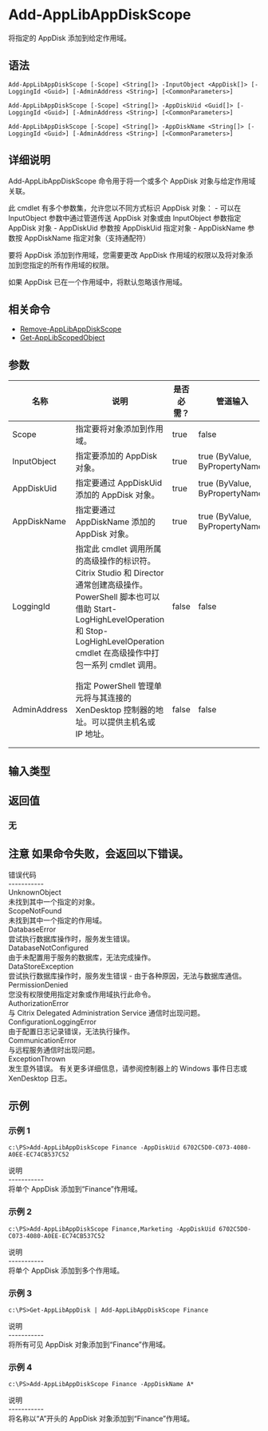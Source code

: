 # Add-AppLibAppDiskScope

将指定的 AppDisk 添加到给定作用域。

## 语法

    Add-AppLibAppDiskScope [-Scope] <String[]> -InputObject <AppDisk[]> [-LoggingId <Guid>] [-AdminAddress <String>] [<CommonParameters>]
    
    Add-AppLibAppDiskScope [-Scope] <String[]> -AppDiskUid <Guid[]> [-LoggingId <Guid>] [-AdminAddress <String>] [<CommonParameters>]
    
    Add-AppLibAppDiskScope [-Scope] <String[]> -AppDiskName <String[]> [-LoggingId <Guid>] [-AdminAddress <String>] [<CommonParameters>]
    

## 详细说明

Add-AppLibAppDiskScope 命令用于将一个或多个 AppDisk 对象与给定作用域关联。

此 cmdlet 有多个参数集，允许您以不同方式标识 AppDisk 对象： - 可以在 InputObject 参数中通过管道传送 AppDisk 对象或由 InputObject 参数指定 AppDisk 对象 - AppDiskUid 参数按 AppDiskUid 指定对象 - AppDiskName 参数按 AppDiskName 指定对象（支持通配符）

要将 AppDisk 添加到作用域，您需要更改 AppDisk 作用域的权限以及将对象添加到您指定的所有作用域的权限。

如果 AppDisk 已在一个作用域中，将默认忽略该作用域。

## 相关命令

- [Remove-AppLibAppDiskScope](Remove-AppLibAppDiskScope.html)
- [Get-AppLibScopedObject](Get-AppLibScopedObject.html)

## 参数

| 名称           | 说明                                                                                                                                                                     | 是否必需？ | 管道输入                           | 默认值                                   |
| ------------ | ---------------------------------------------------------------------------------------------------------------------------------------------------------------------- | ----- | ------------------------------ | ------------------------------------- |
| Scope        | 指定要将对象添加到作用域。                                                                                                                                                          | true  | false                          |                                       |
| InputObject  | 指定要添加的 AppDisk 对象。                                                                                                                                                     | true  | true (ByValue, ByPropertyName) |                                       |
| AppDiskUid   | 指定要通过 AppDiskUid 添加的 AppDisk 对象。                                                                                                                                       | true  | true (ByValue, ByPropertyName) |                                       |
| AppDiskName  | 指定要通过 AppDiskName 添加的 AppDisk 对象。                                                                                                                                      | true  | true (ByValue, ByPropertyName) |                                       |
| LoggingId    | 指定此 cmdlet 调用所属的高级操作的标识符。 Citrix Studio 和 Director 通常创建高级操作。 PowerShell 脚本也可以借助 Start-LogHighLevelOperation 和 Stop-LogHighLevelOperation cmdlet 在高级操作中打包一系列 cmdlet 调用。 | false | false                          |                                       |
| AdminAddress | 指定 PowerShell 管理单元将与其连接的 XenDesktop 控制器的地址。可以提供主机名或 IP 地址。                                                                                                             | false | false                          | Localhost。一旦有 cmdlet 提供了某个值，此值将变为默认值。 |

## 输入类型

### 

## 返回值

### 无

## 注意 如果命令失败，会返回以下错误。  
错误代码  
\---\---\-----  
UnknownObject  
未找到其中一个指定的对象。  
ScopeNotFound  
未找到其中一个指定的作用域。  
DatabaseError  
尝试执行数据库操作时，服务发生错误。  
DatabaseNotConfigured  
由于未配置用于服务的数据库，无法完成操作。  
DataStoreException  
尝试执行数据库操作时，服务发生错误 - 由于各种原因，无法与数据库通信。  
PermissionDenied  
您没有权限使用指定对象或作用域执行此命令。  
AuthorizationError  
与 Citrix Delegated Administration Service 通信时出现问题。  
ConfigurationLoggingError  
由于配置日志记录错误，无法执行操作。  
CommunicationError  
与远程服务通信时出现问题。  
ExceptionThrown  
发生意外错误。 有关更多详细信息，请参阅控制器上的 Windows 事件日志或 XenDesktop 日志。

## 示例

### 示例 1

    c:\PS>Add-AppLibAppDiskScope Finance -AppDiskUid 6702C5D0-C073-4080-A0EE-EC74CB537C52
    

说明  
\---\---\-----  
将单个 AppDisk 添加到“Finance”作用域。

### 示例 2

    c:\PS>Add-AppLibAppDiskScope Finance,Marketing -AppDiskUid 6702C5D0-C073-4080-A0EE-EC74CB537C52
    

说明  
\---\---\-----  
将单个 AppDisk 添加到多个作用域。

### 示例 3

    c:\PS>Get-AppLibAppDisk | Add-AppLibAppDiskScope Finance
    

说明  
\---\---\-----  
将所有可见 AppDisk 对象添加到“Finance”作用域。

### 示例 4

    c:\PS>Add-AppLibAppDiskScope Finance -AppDiskName A*
    

说明  
\---\---\-----  
将名称以“A”开头的 AppDisk 对象添加到“Finance”作用域。